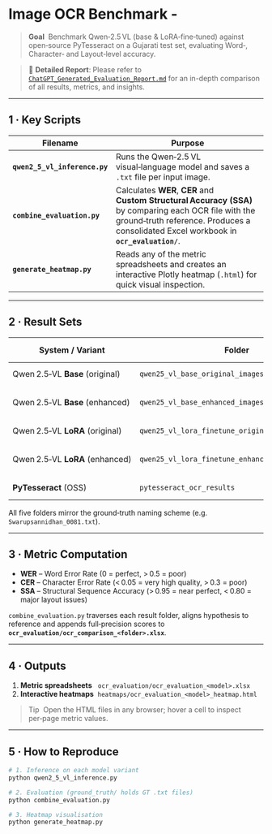 # Image OCR Benchmark - 

> **Goal**  Benchmark Qwen‑2.5 VL (base & LoRA‑fine‑tuned) against open‑source PyTesseract on a Gujarati test set, evaluating Word‑, Character‑ and Layout‑level accuracy.

> 📄 **Detailed Report**: Please refer to [`ChatGPT_Generated_Evaluation_Report.md`](ChatGPT_Generated_Evaluation_Report.md) for an in-depth comparison of all results, metrics, and insights.

---

## 1 · Key Scripts

| Filename                      | Purpose                                                                                                                                                                                           |
| ----------------------------- | ------------------------------------------------------------------------------------------------------------------------------------------------------------------------------------------------- |
| **`qwen2_5_vl_inference.py`** | Runs the Qwen‑2.5 VL visual‑language model and saves a `.txt` file per input image.                                                                                                               |
| **`combine_evaluation.py`**   | Calculates **WER**, **CER** and **Custom Structural Accuracy (SSA)** by comparing each OCR file with the ground‑truth reference. Produces a consolidated Excel workbook in **`ocr_evaluation/`**. |
| **`generate_heatmap.py`**     | Reads any of the metric spreadsheets and creates an interactive Plotly heatmap (`.html`) for quick visual inspection.                                                                             |

---

## 2 · Result Sets

| System / Variant                | Folder                                            | Image Source        |
| ------------------------------- | ------------------------------------------------- | ------------------- |
| Qwen 2.5‑VL **Base** (original) | `qwen25_vl_base_original_images_results`          | raw images          |
| Qwen 2.5‑VL **Base** (enhanced) | `qwen25_vl_base_enhanced_images_results`          | restored / denoised |
| Qwen 2.5‑VL **LoRA** (original) | `qwen25_vl_lora_finetune_original_images_results` | raw images          |
| Qwen 2.5‑VL **LoRA** (enhanced) | `qwen25_vl_lora_finetune_enhanced_images_results` | restored / denoised |
| **PyTesseract** (OSS)           | `pytesseract_ocr_results`                         | baseline OCR        |

All five folders mirror the ground‑truth naming scheme (e.g. `Swarupsannidhan_0081.txt`).

---

## 3 · Metric Computation

* **WER** – Word Error Rate (0 = perfect, > 0.5 = poor)
* **CER** – Character Error Rate (< 0.05 = very high quality, > 0.3 = poor)
* **SSA** – Structural Sequence Accuracy (> 0.95 = near perfect, < 0.80 = major layout issues)

`combine_evaluation.py` traverses each result folder, aligns hypothesis to reference and appends full‑precision scores to **`ocr_evaluation/ocr_comparison_<folder>.xlsx`**.

---

## 4 · Outputs

1. **Metric spreadsheets**   `ocr_evaluation/ocr_evaluation_<model>.xlsx`
2. **Interactive heatmaps**  `heatmaps/ocr_evaluation_<model>_heatmap.html`

> Tip  Open the HTML files in any browser; hover a cell to inspect per‑page metric values.

---

## 5 · How to Reproduce

```bash
# 1. Inference on each model variant
python qwen2_5_vl_inference.py 

# 2. Evaluation (ground_truth/ holds GT .txt files)
python combine_evaluation.py 

# 3. Heatmap visualisation
python generate_heatmap.py 
```
